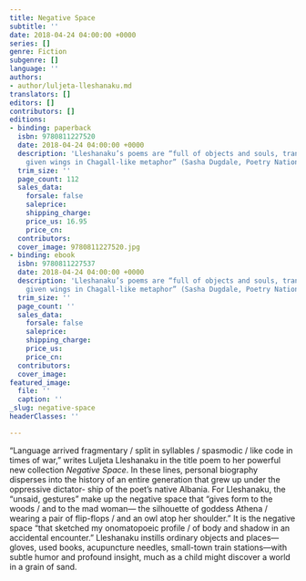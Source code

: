 ```yaml
---
title: Negative Space
subtitle: ''
date: 2018-04-24 04:00:00 +0000
series: []
genre: Fiction
subgenre: []
language: ''
authors:
- author/luljeta-lleshanaku.md
translators: []
editors: []
contributors: []
editions:
- binding: paperback
  isbn: 9780811227520
  date: 2018-04-24 04:00:00 +0000
  description: 'Lleshanaku’s poems are “full of objects and souls, transformed and
    given wings in Chagall-like metaphor” (Sasha Dugdale, Poetry Nation Review) '
  trim_size: ''
  page_count: 112
  sales_data:
    forsale: false
    saleprice: 
    shipping_charge: 
    price_us: 16.95
    price_cn: 
  contributors: 
  cover_image: 9780811227520.jpg
- binding: ebook
  isbn: 9780811227537
  date: 2018-04-24 04:00:00 +0000
  description: 'Lleshanaku’s poems are “full of objects and souls, transformed and
    given wings in Chagall-like metaphor” (Sasha Dugdale, Poetry Nation Review) '
  trim_size: ''
  page_count: ''
  sales_data:
    forsale: false
    saleprice: 
    shipping_charge: 
    price_us: 
    price_cn: 
  contributors: 
  cover_image: 
featured_image:
  file: ''
  caption: ''
_slug: negative-space
headerClasses: ''

---
```

“Language arrived fragmentary / split in syllables / spasmodic / like code in times of war,” writes Luljeta Lleshanaku in the title poem to her powerful new collection _Negative Space_. In these lines, personal biography disperses into the history of an entire generation that grew up under the oppressive dictator- ship of the poet’s native Albania. For Lleshanaku, the “unsaid, gestures” make up the negative space that “gives form to the woods / and to the mad woman— the silhouette of goddess Athena / wearing a pair of flip-flops / and an owl atop her shoulder.” It is the negative space “that sketched my onomatopoeic profile / of body and shadow in an accidental encounter.” Lleshanaku instills ordinary objects and places—gloves, used books, acupuncture needles, small-town train stations—with subtle humor and profound insight, much as a child might discover a world in a grain of sand.

